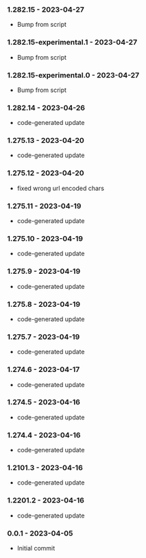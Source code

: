 ### 1.282.15 - 2023-04-27

- Bump from script

### 1.282.15-experimental.1 - 2023-04-27

- Bump from script

### 1.282.15-experimental.0 - 2023-04-27

- Bump from script

### 1.282.14 - 2023-04-26

- code-generated update

### 1.275.13 - 2023-04-20

- code-generated update

### 1.275.12 - 2023-04-20

- fixed wrong url encoded chars

### 1.275.11 - 2023-04-19

- code-generated update

### 1.275.10 - 2023-04-19

- code-generated update

### 1.275.9 - 2023-04-19

- code-generated update

### 1.275.8 - 2023-04-19

- code-generated update

### 1.275.7 - 2023-04-19

- code-generated update

### 1.274.6 - 2023-04-17

- code-generated update

### 1.274.5 - 2023-04-16

- code-generated update

### 1.274.4 - 2023-04-16

- code-generated update

### 1.2101.3 - 2023-04-16

- code-generated update

### 1.2201.2 - 2023-04-16

- code-generated update

### 0.0.1 - 2023-04-05

- Initial commit